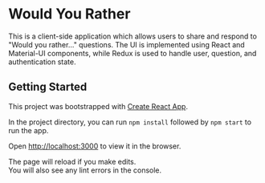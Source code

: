 # Would You Rather

This is a client-side application which allows users to share and respond to "Would you rather..." questions. The UI is implemented using React and Material-UI components, while Redux is used to handle user, question, and authentication state.

## Getting Started

This project was bootstrapped with [Create React App](https://github.com/facebook/create-react-app).

In the project directory, you can run `npm install` followed by `npm start` to run the app.

Open [http://localhost:3000](http://localhost:3000) to view it in the browser.

The page will reload if you make edits.<br>
You will also see any lint errors in the console.
